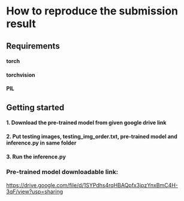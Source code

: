 # How to reproduce the submission result
## Requirements

#### torch
#### torchvision
#### PIL

## Getting started

#### 1. Download the pre-trained model from given google drive link
#### 2. Put testing images, testing_img_order.txt, pre-trained model and inference.py in same folder
#### 3. Run the inference.py

### Pre-trained model downloadable link:
https://drive.google.com/file/d/1SYPdhs4rqHBAQpfx3jpzYnxBmC4H-3qF/view?usp=sharing
